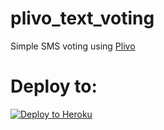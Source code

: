 # plivo_text_voting

Simple SMS voting using [Plivo](https://www.plivo.com/)

# Deploy to:
[![Deploy to Heroku](https://www.herokucdn.com/deploy/button.svg)](https://heroku.com/deploy)
